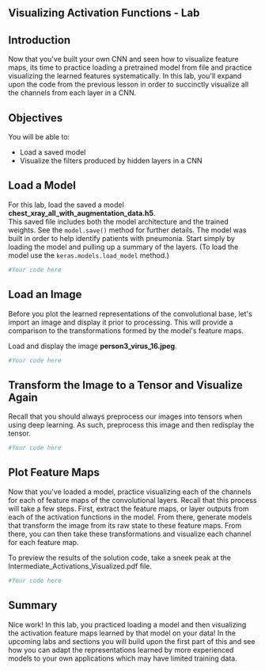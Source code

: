 
## Visualizing Activation Functions - Lab

## Introduction

Now that you've built your own CNN and seen how to visualize feature maps, its time to practice loading a pretrained model from file and practice visualizing the learned features systematically. In this lab, you'll expand upon the code from the previous lesson in order to succinctly visualize all the channels from each layer in a CNN.

## Objectives

You will be able to:

* Load a saved model
* Visualize the filters produced by hidden layers in a CNN

## Load a Model  

For this lab, load the saved a model **chest_xray_all_with_augmentation_data.h5**.  
This saved file includes both the model architecture and the trained weights. See the `model.save()` method for further details. The model was built in order to help identify patients with pneumonia. Start simply by loading the model and pulling up a summary of the layers. (To load the model use the `keras.models.load_model` method.) 


```python
#Your code here
```

## Load an Image

Before you plot the learned representations of the convolutional base, let's import an image and display it prior to processing. This will provide a comparison to the transformations formed by the model's feature maps.   

Load and display the image **person3_virus_16.jpeg**.


```python
#Your code here
```

## Transform the Image to a Tensor and Visualize Again

Recall that you should always preprocess our images into tensors when using deep learning. As such, preprocess this image and then redisplay the tensor.


```python
#Your code here
```

## Plot Feature Maps

Now that you've loaded a model, practice visualizing each of the channels for each of feature maps of the convolutional layers. Recall that this process will take a few steps. First, extract the feature maps, or layer outputs from each of the activation functions in the model. From there, generate models that transform the image from its raw state to these feature maps. From there, you can then take these transformations and visualize each channel for each feature map.  

To preview the results of the solution code, take a sneek peak at the Intermediate_Activations_Visualized.pdf file.


```python
#Your code here
```

## Summary

Nice work! In this lab, you practiced loading a model and then visualizing the activation feature maps learned by that model on your data! In the upcoming labs and sections you will build upon the first part of this and see how you can adapt the representations learned by more experienced models to your own applications which may have limited training data.
